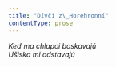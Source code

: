 ```yaml
---
title: "Dívčí z\_Horehronní"
contentType: prose
---
```


<section>

_Keď ma chlapci boskavajú  
Ušiska mi odstavajú_

</section>
